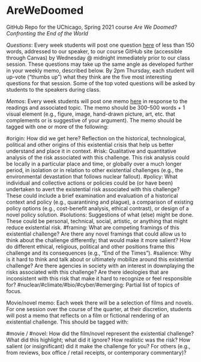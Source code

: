 # AreWeDoomed
GitHub Repo for the UChicago, Spring 2021 course *Are We Doomed? Confronting the End of the World*

*Questions*: Every week students will post one question [here](https://github.com/jamesallenevans/AreWeDoomed/issues/1) of less than 150 words, addressed to our speaker, to our course GitHub site (accessible through Canvas) by Wednesday @ midnight immediately prior to our class session. These questions may take up the same angle as developed further in your weekly memo, described below. By 2pm Thursday, each student will up-vote (“thumbs up”) what they think are the five most interesting questions for that session. Some of the top voted questions will be asked by students to the speakers during class.

*Memos*: Every week students will post one memo [here](https://github.com/jamesallenevans/AreWeDoomed/issues/2) in response to the readings and associated topic. The memo should be 300–500 words + 1 visual element (e.g., figure, image, hand-drawn picture, art, etc. that complements or is suggestive of your argument). The memo should be tagged with one or more of the following:

#origin: How did we get here? Reflection on the historical, technological, political and other origins of this existential crisis that help us better understand and place it in context. 
#risk: Qualitative and quantitative analysis of the risk associated with this challenge. This risk analysis could be locally in a particular place and time, or globally over a much longer period, in isolation or in relation to other existential challenges (e.g., the environmental devastation that follows nuclear fallout). 
#policy: What individual and collective actions or policies could be (or have been) undertaken to avert the existential risk associated with this challenge? These could include a brief examination and evaluation of a historical context and policy (e.g., quarantining and plague), a comparison of existing policy options (e.g., cost-benefit analysis, ethical contrast), or design of a novel policy solution.
#solutions: Suggestions of what (else) might be done. These could be personal, technical, social, artistic, or anything that might reduce existential risk.
#framing: What are competing framings of this existential challenge? Are there any novel framings that could allow us to think about the challenge differently; that would make it more salient? How do different ethical, religious, political and other positions frame this challenge and its consequences (e.g., “End of the Times”).
#salience: Why is it hard to think and talk about or ultimately mobilize around this existential challenge? Are there agencies in society with an interest in downplaying the risks associated with this challenge? Are there ideologies that are inconsistent with this risk that make it hard to recognize or feel responsible for? 
#nuclear/#climate/#bio/#cyber/#emerging: Partial list of topics of focus.

Movie/novel memo: Each week there will be a selection of films and novels. For one session over the course of the quarter, at their discretion, students will post a memo that reflects on a film or fictional rendering of an existential challenge. This should be tagged with:

#movie / #novel: How did the film/novel represent the existential challenge? What did this highlight; what did it ignore? How realistic was the risk? How salient (or insignificant) did it make the challenge for you? For others (e.g., from reviews, box office / retail receipts, or contemporary commentary)?
